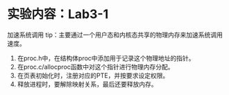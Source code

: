 # 实验内容：Lab3-1
加速系统调用
tip：主要通过一个用户态和内核态共享的物理内存来加速系统调用速度。
1. 在proc.h中，在结构体proc中添加用于记录这个物理地址的指针。
2. 在proc.c/allocproc函数中对这个指针进行物理内存分配。
3. 在页表初始化时，注册对应的PTE，并按要求设定权限。
4. 释放进程时，要解除映射关系，最后还要释放内存。


